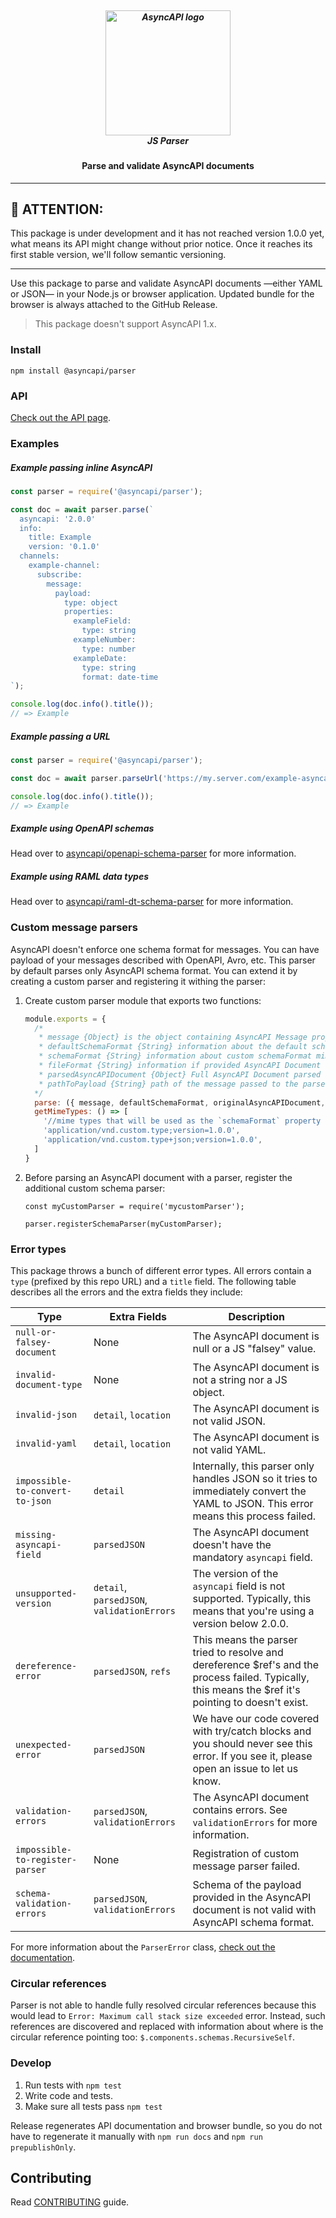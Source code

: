 <h5 align="center">
  <br>
  <a href="https://www.asyncapi.org"><img src="https://github.com/asyncapi/parser-nodejs/raw/master/assets/logo.png" alt="AsyncAPI logo" width="200"></a>
  <br>
  JS Parser
</h5>
<h4 align="center">Parse and validate AsyncAPI documents</h4>

---

## :loudspeaker: ATTENTION:

This package is under development and it has not reached version 1.0.0 yet, what means its API might change without prior notice. Once it reaches its first stable version, we'll follow semantic versioning.

---

Use this package to parse and validate AsyncAPI documents —either YAML or JSON— in your Node.js or browser application. Updated bundle for the browser is always attached to the GitHub Release.

> This package doesn't support AsyncAPI 1.x.

### Install

```
npm install @asyncapi/parser
```

### API

[Check out the API page](./API.md).

### Examples

##### Example passing inline AsyncAPI

```js
const parser = require('@asyncapi/parser');

const doc = await parser.parse(`
  asyncapi: '2.0.0'
  info:
    title: Example
    version: '0.1.0'
  channels:
    example-channel:
      subscribe:
        message:
          payload:
            type: object
            properties:
              exampleField:
                type: string
              exampleNumber:
                type: number
              exampleDate:
                type: string
                format: date-time
`);

console.log(doc.info().title());
// => Example
```

##### Example passing a URL

```js
const parser = require('@asyncapi/parser');

const doc = await parser.parseUrl('https://my.server.com/example-asyncapi.yaml');

console.log(doc.info().title());
// => Example
```

##### Example using OpenAPI schemas

Head over to [asyncapi/openapi-schema-parser](https://www.github.com/asyncapi/openapi-schema-parser) for more information.

##### Example using RAML data types

Head over to [asyncapi/raml-dt-schema-parser](https://www.github.com/asyncapi/raml-dt-schema-parser) for more information.

### Custom message parsers

AsyncAPI doesn't enforce one schema format for messages. You can have payload of your messages described with OpenAPI, Avro, etc. This parser by default parses only AsyncAPI schema format. You can extend it by creating a custom parser and registering it withing the parser:

1. Create custom parser module that exports two functions:
    ```js
    module.exports = {
      /*
       * message {Object} is the object containing AsyncAPI Message property
       * defaultSchemaFormat {String} information about the default schema format mime type
       * schemaFormat {String} information about custom schemaFormat mime type provided in AsyncAPI Document
       * fileFormat {String} information if provided AsyncAPI Document was JSON or YAML
       * parsedAsyncAPIDocument {Object} Full AsyncAPI Document parsed into Object
       * pathToPayload {String} path of the message passed to the parser, relative to the root of AsyncAPI Document
      */
      parse: ({ message, defaultSchemaFormat, originalAsyncAPIDocument, schemaFormat, fileFormat, parsedAsyncAPIDocument, pathToPayload }) => { /* custom parsing logic */ },
      getMimeTypes: () => [
        '//mime types that will be used as the `schemaFormat` property of the message to specify its mime type',
        'application/vnd.custom.type;version=1.0.0',
        'application/vnd.custom.type+json;version=1.0.0',
      ]
    }
    ```
2. Before parsing an AsyncAPI document with a parser, register the additional custom schema parser:
    ```
    const myCustomParser = require('mycustomParser');

    parser.registerSchemaParser(myCustomParser);
    ```

### Error types

This package throws a bunch of different error types. All errors contain a `type` (prefixed by this repo URL) and a `title` field. The following table describes all the errors and the extra fields they include:

|Type|Extra Fields|Description|
|---|---|---|
|`null-or-falsey-document`| None | The AsyncAPI document is null or a JS "falsey" value.
|`invalid-document-type`| None | The AsyncAPI document is not a string nor a JS object.
|`invalid-json`| `detail`, `location` | The AsyncAPI document is not valid JSON.
|`invalid-yaml`| `detail`, `location` | The AsyncAPI document is not valid YAML.
|`impossible-to-convert-to-json`|`detail`|Internally, this parser only handles JSON so it tries to immediately convert the YAML to JSON. This error means this process failed.
|`missing-asyncapi-field`|`parsedJSON`|The AsyncAPI document doesn't have the mandatory `asyncapi` field.
|`unsupported-version`|`detail`, `parsedJSON`, `validationErrors`|The version of the `asyncapi` field is not supported. Typically, this means that you're using a version below 2.0.0.
|`dereference-error`|`parsedJSON`, `refs`|This means the parser tried to resolve and dereference $ref's and the process failed. Typically, this means the $ref it's pointing to doesn't exist.
|`unexpected-error`|`parsedJSON`|We have our code covered with try/catch blocks and you should never see this error. If you see it, please open an issue to let us know.
|`validation-errors`|`parsedJSON`, `validationErrors`|The AsyncAPI document contains errors. See `validationErrors` for more information.
|`impossible-to-register-parser`| None | Registration of custom message parser failed.
|`schema-validation-errors`| `parsedJSON`, `validationErrors` | Schema of the payload provided in the AsyncAPI document is not valid with AsyncAPI schema format.

For more information about the `ParserError` class, [check out the documentation](./API.md#new_ParserError_new).

### Circular references

Parser is not able to handle fully resolved circular references because this would lead to `Error: Maximum call stack size exceeded` error. Instead, such references are discovered and replaced with information about where is the circular reference pointing too: `$.components.schemas.RecursiveSelf`.

### Develop

1. Run tests with `npm test`
1. Write code and tests.
1. Make sure all tests pass `npm test`

Release regenerates API documentation and browser bundle, so you do not have to regenerate it manually with `npm run docs` and `npm run prepublishOnly`.

## Contributing

Read [CONTRIBUTING](CONTRIBUTING.md) guide.
